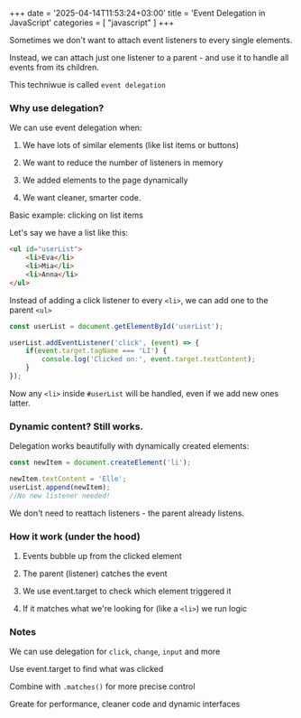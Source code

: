 +++
date = '2025-04-14T11:53:24+03:00'
title = 'Event Delegation in JavaScript'
categories = [ "javascript" ]
+++

Sometimes we don't want to attach event listeners to every single elements.

Instead, we can attach just one listener to a parent - and use it to handle all events from its children.

This techniwue is called `event delegation`

### Why use delegation?

We can use event delegation when:

1. We have lots of similar elements (like list items or buttons)

2. We want to reduce the number of listeners in memory

3. We added elements to the page dynamically

4. We want cleaner, smarter code.

Basic example: clicking on list items


Let's say we have a list like this:


```html
<ul id="userList">
    <li>Eva</li>
    <li>Mia</li>
    <li>Anna</li>
</ul>
```

Instead of adding a click listener to every `<li>`, we can add one to the parent `<ul>`

```js
const userList = document.getElementById('userList');

userList.addEventListener('click', (event) => {
    if(event.target.tagName === 'LI') {
        console.log('Clicked on:', event.target.textContent);
    }
});
```

Now any `<li>` inside `#userList` will be handled, even if we add new ones latter.

### Dynamic content? Still works.

Delegation works beautifully with dynamically created elements:

```js
const newItem = document.createElement('li');

newItem.textContent = 'Elle';
userList.append(newItem);
//No new listener needed!
```

We don't need to reattach listeners - the parent already listens.


### How it work (under the hood)

1. Events bubble up from the clicked element

2. The parent (listener) catches the event

3. We use event.target to check which element triggered it

4. If it matches what we're looking for (like a `<li>`) we run logic

### Notes

We can use delegation for `click`, `change`, `input` and more

Use event.target to find what was clicked

Combine with `.matches()` for more precise control

Greate for performance, cleaner code and dynamic interfaces